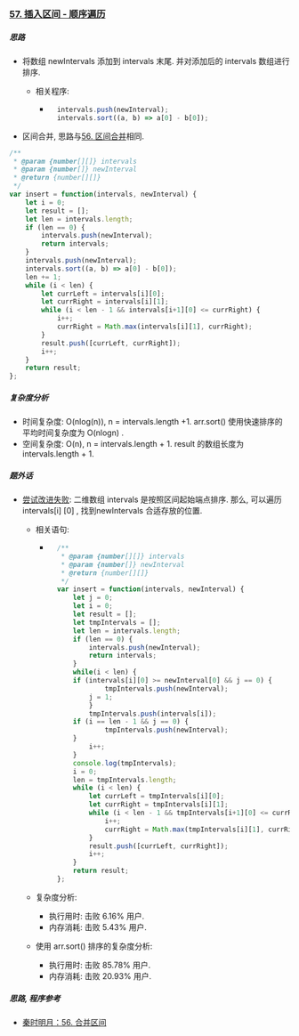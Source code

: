 ### [57. 插入区间 - 顺序遍历](https://leetcode-cn.com/problems/insert-interval/)

##### 思路

* 将数组 newIntervals 添加到 intervals 末尾. 并对添加后的 intervals 数组进行排序.

    * 相关程序:

        * ```javascript
            intervals.push(newInterval);
            intervals.sort((a, b) => a[0] - b[0]);
            ```

* 区间合并, 思路与[56. 区间合并](https://leetcode-cn.com/problems/merge-intervals/solution/56-he-bing-qu-jian-shun-xu-bian-li-by-shu-cheng/)相同.



```javascript
/**
 * @param {number[][]} intervals
 * @param {number[]} newInterval
 * @return {number[][]}
 */
var insert = function(intervals, newInterval) {
    let i = 0;
    let result = [];
    let len = intervals.length;
    if (len == 0) {
        intervals.push(newInterval);
        return intervals;
    }
    intervals.push(newInterval);
    intervals.sort((a, b) => a[0] - b[0]);
    len += 1;
    while (i < len) {
        let currLeft = intervals[i][0];
        let currRight = intervals[i][1];
        while (i < len - 1 && intervals[i+1][0] <= currRight) {
            i++;
            currRight = Math.max(intervals[i][1], currRight);
        }
        result.push([currLeft, currRight]);
        i++;
    }
    return result;
};
```



##### 复杂度分析

* 时间复杂度: O(nlog(n)), n = intervals.length +1. arr.sort() 使用快速排序的平均时间复杂度为 O(nlogn) .
* 空间复杂度: O(n), n = intervals.length + 1. result 的数组长度为 intervals.length + 1.



##### 题外话

* [尝试改进失败](https://github.com/sctang0/LeetCode/blob/master/CHAPTER57.1.md): 二维数组 intervals 是按照区间起始端点排序. 那么, 可以遍历 intervals[i] [0] , 找到newIntervals 合适存放的位置.

    * 相关语句:

        * ```javascript
            /**
             * @param {number[][]} intervals
             * @param {number[]} newInterval
             * @return {number[][]}
             */
            var insert = function(intervals, newInterval) {
                let j = 0;
                let i = 0;
                let result = [];
                let tmpIntervals = [];
                let len = intervals.length;
                if (len == 0) {
                    intervals.push(newInterval);
                    return intervals;
                }
                while(i < len) {
                if (intervals[i][0] >= newInterval[0] && j == 0) {
                        tmpIntervals.push(newInterval);
                    j = 1;
                    }
                    tmpIntervals.push(intervals[i]);
                if (i == len - 1 && j == 0) {
                        tmpIntervals.push(newInterval);
                }
                    i++;
                }
                console.log(tmpIntervals);
                i = 0;
                len = tmpIntervals.length;
                while (i < len) {
                    let currLeft = tmpIntervals[i][0];
                    let currRight = tmpIntervals[i][1];
                    while (i < len - 1 && tmpIntervals[i+1][0] <= currRight) {
                        i++;
                        currRight = Math.max(tmpIntervals[i][1], currRight);
                    }
                    result.push([currLeft, currRight]);
                    i++;
                }
                return result;
            };
            ```
    
    * 复杂度分析:
    
        * 执行用时: 击败 6.16% 用户.
        * 内存消耗: 击败 5.43% 用户.
    
    * 使用 arr.sort() 排序的复杂度分析:
    
        * 执行用时: 击败 85.78% 用户.
        * 内存消耗: 击败 20.93% 用户.



##### 思路, 程序参考

* [秦时明月：56. 合并区间](https://leetcode-cn.com/problems/merge-intervals/solution/56-he-bing-qu-jian-by-alexer-660/)